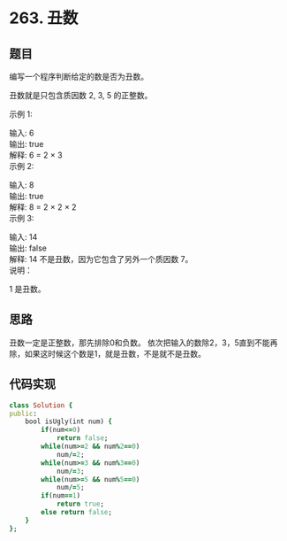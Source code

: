# 263. 丑数
## 题目
编写一个程序判断给定的数是否为丑数。  

丑数就是只包含质因数 2, 3, 5 的正整数。  

示例 1:  

输入: 6  
输出: true  
解释: 6 = 2 × 3  
示例 2:  

输入: 8  
输出: true  
解释: 8 = 2 × 2 × 2  
示例 3:  

输入: 14  
输出: false   
解释: 14 不是丑数，因为它包含了另外一个质因数 7。  
说明：  

1 是丑数。  
## 思路
丑数一定是正整数，那先排除0和负数。
依次把输入的数除2，3，5直到不能再除，如果这时候这个数是1，就是丑数，不是就不是丑数。
## 代码实现
```ruby
class Solution {
public:
    bool isUgly(int num) {
        if(num<=0) 
            return false;   
        while(num>=2 && num%2==0) 
            num/=2;  
        while(num>=3 && num%3==0) 
            num/=3;  
        while(num>=5 && num%5==0) 
            num/=5;  
        if(num==1) 
            return true;
        else return false;
    }
};
```
